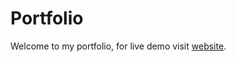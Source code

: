 # Portfolio 

Welcome to my portfolio, for live demo visit [website](https://ar1fshaikh.vercel.app).